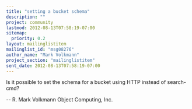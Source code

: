 ```yaml
---
title: "setting a bucket schema"
description: ""
project: community
lastmod: 2012-08-13T07:58:19-07:00
sitemap:
  priority: 0.2
layout: mailinglistitem
mailinglist_id: "msg08276"
author_name: "Mark Volkmann"
project_section: "mailinglistitem"
sent_date: 2012-08-13T07:58:19-07:00
---
```



Is it possible to set the schema for a bucket using HTTP instead of
search-cmd?

-- 
R. Mark Volkmann
Object Computing, Inc.
